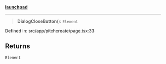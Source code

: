 [**launchpad**](index.md)

***

> **DialogCloseButton**(): `Element`

Defined in: src/app/pitchcreate/page.tsx:33

## Returns

`Element`
